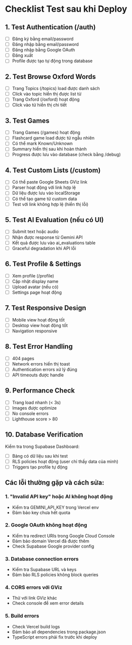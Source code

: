 # Checklist Test sau khi Deploy

## 1. Test Authentication (/auth)
- [ ] Đăng ký bằng email/password
- [ ] Đăng nhập bằng email/password  
- [ ] Đăng nhập bằng Google OAuth
- [ ] Đăng xuất
- [ ] Profile được tạo tự động trong database

## 2. Test Browse Oxford Words
- [ ] Trang Topics (/topics) load được danh sách
- [ ] Click vào topic hiển thị được list từ
- [ ] Trang Oxford (/oxford) hoạt động
- [ ] Click vào từ hiển thị chi tiết

## 3. Test Games
- [ ] Trang Games (/games) hoạt động
- [ ] Flashcard game load được từ ngẫu nhiên
- [ ] Có thể mark Known/Unknown
- [ ] Summary hiển thị sau khi hoàn thành
- [ ] Progress được lưu vào database (check bằng /debug)

## 4. Test Custom Lists (/custom)
- [ ] Có thể paste Google Sheets GViz link
- [ ] Parser hoạt động với link hợp lệ  
- [ ] Dữ liệu được lưu vào localStorage
- [ ] Có thể tạo game từ custom data
- [ ] Test với link không hợp lệ (hiển thị lỗi)

## 5. Test AI Evaluation (nếu có UI)
- [ ] Submit text hoặc audio
- [ ] Nhận được response từ Gemini API
- [ ] Kết quả được lưu vào ai_evaluations table
- [ ] Graceful degradation khi API lỗi

## 6. Test Profile & Settings
- [ ] Xem profile (/profile)
- [ ] Cập nhật display name
- [ ] Upload avatar (nếu có)
- [ ] Settings page hoạt động

## 7. Test Responsive Design
- [ ] Mobile view hoạt động tốt
- [ ] Desktop view hoạt động tốt
- [ ] Navigation responsive

## 8. Test Error Handling
- [ ] 404 pages
- [ ] Network errors hiển thị toast
- [ ] Authentication errors xử lý đúng
- [ ] API timeouts được handle

## 9. Performance Check
- [ ] Trang load nhanh (< 3s)
- [ ] Images được optimize
- [ ] No console errors
- [ ] Lighthouse score > 80

## 10. Database Verification
Kiểm tra trong Supabase Dashboard:
- [ ] Bảng có dữ liệu sau khi test
- [ ] RLS policies hoạt động (user chỉ thấy data của mình)
- [ ] Triggers tạo profile tự động

## Các lỗi thường gặp và cách sửa:

### 1. "Invalid API key" hoặc AI không hoạt động
- Kiểm tra GEMINI_API_KEY trong Vercel env
- Đảm bảo key chưa hết quota

### 2. Google OAuth không hoạt động  
- Kiểm tra redirect URIs trong Google Cloud Console
- Đảm bảo domain Vercel đã được thêm
- Check Supabase Google provider config

### 3. Database connection errors
- Kiểm tra Supabase URL và keys
- Đảm bảo RLS policies không block queries

### 4. CORS errors với GViz
- Thử với link GViz khác
- Check console để xem error details

### 5. Build errors
- Check Vercel build logs
- Đảm bảo all dependencies trong package.json
- TypeScript errors phải fix trước khi deploy